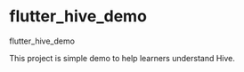 # flutter_hive_demo

flutter_hive_demo

This project is simple demo to help learners understand Hive.




